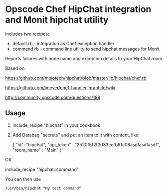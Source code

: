 Opscode Chef HipChat integration and Monit hipchat utility
============

Includes two recipes:

* default.rb - integration as Chef exception handler
* command.rb - command line utility to send hipchat messages for Monit


Reports failures with node.name and exception details to your HipChat room

Based on:

https://github.com/mojotech/hipchat/blob/master/lib/hipchat/chef.rb

https://github.com/imeyer/chef-handler-graphite/wiki

http://community.opscode.com/questions/188

Usage
------------

 1. include_recipe "hipchat" in your cookbook

 2. Add Databag "secrets" and put an item to it with content, like:

    {
      "id": "hipchat",
      "api_token" : "2520f5f2f3d33cefb61c08asdfasdfasdf",
      "room_name" : "Main"
    }



OR

 include_recipe "hipchat::command"

You can then use 

    /usr/bin/hipchat "My test command"